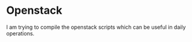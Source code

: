 # Openstack

I am trying to compile the openstack scripts which can be useful in daily operations. 


